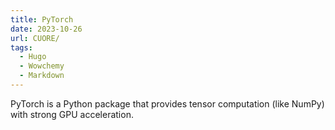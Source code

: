 ```yaml
---
title: PyTorch
date: 2023-10-26
url: CUORE/
tags:
  - Hugo
  - Wowchemy
  - Markdown
---
```


PyTorch is a Python package that provides tensor computation (like NumPy) with strong GPU acceleration.

<!--more-->
